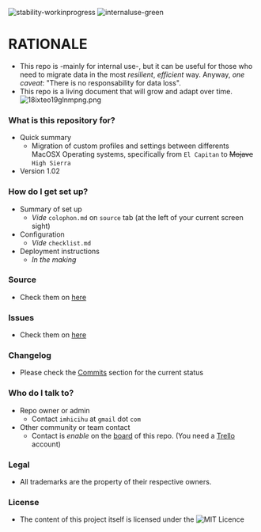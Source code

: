 ![stability-workinprogress](https://bitbucket.org/repo/ekyaeEE/images/477405737-stability_work_in_progress.png)
![internaluse-green](https://bitbucket.org/repo/ekyaeEE/images/3847436881-internal_use_stable.png)

# RATIONALE #

* This repo is -mainly for internal use-, but it can be useful for those who need to migrate data in the most *resilient*, *efficient* way. 
Anyway, *one caveat*: "There is no responsability for data loss".
* This repo is a living document that will grow and adapt over time.
![18ixteo19glnmpng.png](https://bitbucket.org/repo/LoMoRKb/images/2581579234-18ixteo19glnmpng.png)

### What is this repository for? ###

* Quick summary
    - Migration of custom profiles and settings between differents MacOSX Operating systems, specifically from `El Capitan` to ~~Mojave~~ `High Sierra`
* Version 1.02

### How do I get set up? ###

* Summary of set up
    - _Vide_ `colophon.md` on `source` tab (at the left of your current screen sight)
* Configuration
    - _Vide_ `checklist.md`
* Deployment instructions
    - _In the making_

### Source ###

* Check them on [here](https://bitbucket.org/imhicihu/migration-data-between-different-macos-environments-checklist/src)

### Issues ###

* Check them on [here](https://bitbucket.org/imhicihu/migration-data-between-different-macos-environments-checklist/issues)

### Changelog ###

* Please check the [Commits](https://bitbucket.org/imhicihu/migration-data-between-different-macos-environments-checklist/commits/) section for the current status

### Who do I talk to? ###

* Repo owner or admin
    - Contact `imhicihu` at `gmail` dot `com`
* Other community or team contact
    - Contact is _enable_ on the [board](https://bitbucket.org/imhicihu/migration-data-between-different-macos-environments-checklist/addon/trello/trello-board) of this repo. (You need a [Trello](https://trello.com/) account)


### Legal ###

* All trademarks are the property of their respective owners.

### License ###

* The content of this project itself is licensed under the ![MIT Licence](https://bitbucket.org/repo/ekyaeEE/images/2049852260-MIT-license-green.png)